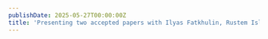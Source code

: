 ```yaml
---
publishDate: 2025-05-27T00:00:00Z
title: 'Presenting two accepted papers with Ilyas Fatkhulin, Rustem Islamov and Cynthia Chen at ICML 2025'
---
```

